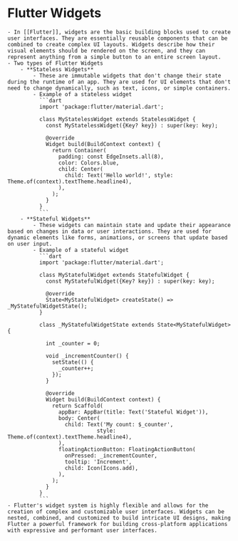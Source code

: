 # Flutter Widgets
	- In [[Flutter]], widgets are the basic building blocks used to create user interfaces. They are essentially reusable components that can be combined to create complex UI layouts. Widgets describe how their visual elements should be rendered on the screen, and they can represent anything from a simple button to an entire screen layout.
	- Two types of Flutter Widgets
		- **Stateless Widgets**
			- These are immutable widgets that don't change their state during the runtime of an app. They are used for UI elements that don't need to change dynamically, such as text, icons, or simple containers.
			- Example of a stateless widget
			  ```dart
			  import 'package:flutter/material.dart';
			  
			  class MyStatelessWidget extends StatelessWidget {
			    const MyStatelessWidget({Key? key}) : super(key: key);
			  
			    @override
			    Widget build(BuildContext context) {
			      return Container(
			        padding: const EdgeInsets.all(8),
			        color: Colors.blue,
			        child: Center(
			          child: Text('Hello world!', style: Theme.of(context).textTheme.headline4),
			        ),
			      );
			    }
			  }
			  ```
		- **Stateful Widgets**
			- These widgets can maintain state and update their appearance based on changes in data or user interactions. They are used for dynamic elements like forms, animations, or screens that update based on user input.
			- Example of a stateful widget
			  ```dart
			  import 'package:flutter/material.dart';
			  
			  class MyStatefulWidget extends StatefulWidget {
			    const MyStatefulWidget({Key? key}) : super(key: key);
			  
			    @override
			    State<MyStatefulWidget> createState() => _MyStatefulWidgetState();
			  }
			  
			  class _MyStatefulWidgetState extends State<MyStatefulWidget> {
			  
			    int _counter = 0;
			  
			    void _incrementCounter() {
			      setState(() {
			        _counter++;
			      });
			    }
			  
			    @override
			    Widget build(BuildContext context) {
			      return Scaffold(
			        appBar: AppBar(title: Text('Stateful Widget')), 
			        body: Center(
			          child: Text('My count: $_counter', 
			                    style: Theme.of(context).textTheme.headline4),
			        ),
			        floatingActionButton: FloatingActionButton(
			          onPressed: _incrementCounter,
			          tooltip: 'Increment',
			          child: Icon(Icons.add),
			        ),
			      );
			    }
			  }
			  ```
	- Flutter's widget system is highly flexible and allows for the creation of complex and customizable user interfaces. Widgets can be nested, combined, and customized to build intricate UI designs, making Flutter a powerful framework for building cross-platform applications with expressive and performant user interfaces.